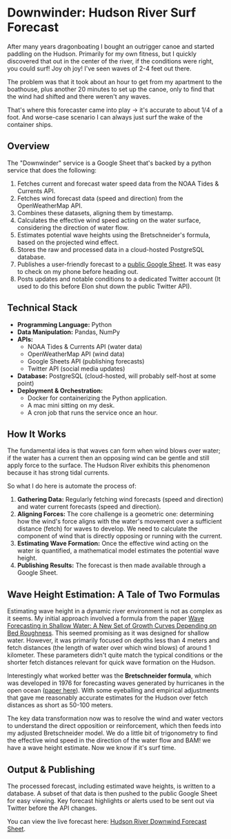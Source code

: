 # Downwinder: Hudson River Surf Forecast

After many years dragonboating I bought an outrigger canoe and started paddling on the Hudson. Primarily for my own fitness, but I quickly discovered that out in the center of the river, if the conditions were right, you could surf! Joy oh joy! I've seen waves of 2-4 feet out there.

The problem was that it took about an hour to get from my apartment to the boathouse, plus another 20 minutes to set up the canoe, only to find that the wind had shifted and there weren't any waves.

That's where this forecaster came into play -> it's accurate to about 1/4 of a foot. And worse-case scenario I can always just surf the wake of the container ships.

## Overview

The "Downwinder" service is a Google Sheet that's backed by a python service that does the following:

1.  Fetches current and forecast water speed data from the NOAA Tides & Currents API.
2.  Fetches wind forecast data (speed and direction) from the OpenWeatherMap API.
3.  Combines these datasets, aligning them by timestamp.
4.  Calculates the effective wind speed acting on the water surface, considering the direction of water flow.
5.  Estimates potential wave heights using the Bretschneider's formula, based on the projected wind effect.
6.  Stores the raw and processed data in a cloud-hosted PostgreSQL database.
7.  Publishes a user-friendly forecast to a [public Google Sheet](https://docs.google.com/spreadsheets/d/18NrpiG0gxkhgAOR1RfpESE539-xTMSFeJXeR0vQ7bIg/edit?usp=sharing). It was easy to check on my phone before heading out.
8.  Posts updates and notable conditions to a dedicated Twitter account (It used to do this before Elon shut down the public Twitter API).

## Technical Stack

*   **Programming Language:** Python
*   **Data Manipulation:** Pandas, NumPy
*   **APIs:**
    *   NOAA Tides & Currents API (water data)
    *   OpenWeatherMap API (wind data)
    *   Google Sheets API (publishing forecasts)
    *   Twitter API (social media updates)
*   **Database:** PostgreSQL (cloud-hosted, will probably self-host at some point)
*   **Deployment & Orchestration:**
    *   Docker for containerizing the Python application.
    *   A mac mini sitting on my desk.
    *   A cron job that runs the service once an hour.

## How It Works

The fundamental idea is that waves can form when wind blows over water; if the water has a current then an opposing wind can be gentle and still apply force to the surface. The Hudson River exhibits this phenomenon because it has strong tidal currents.

So what I do here is automate the process of:

1.  **Gathering Data:** Regularly fetching wind forecasts (speed and direction) and water current forecasts (speed and direction).
2.  **Aligning Forces:** The core challenge is a geometric one: determining how the wind's force aligns with the water's movement over a sufficient distance (fetch) for waves to develop. We need to calculate the component of wind that is directly opposing or running with the current.
3.  **Estimating Wave Formation:** Once the effective wind acting on the water is quantified, a mathematical model estimates the potential wave height.
4.  **Publishing Results:** The forecast is then made available through a Google Sheet.

## Wave Height Estimation: A Tale of Two Formulas

Estimating wave height in a dynamic river environment is not as complex as it seems. My initial approach involved a formula from the paper [Wave Forecasting in Shallow Water: A New Set of Growth Curves Depending on Bed Roughness](https://www.mdpi.com/2073-4441/11/11/2313/pdf). This seemed promising as it was designed for shallow water. However, it was primarily focused on depths less than 4 meters and fetch distances (the length of water over which wind blows) of around 1 kilometer. These parameters didn't quite match the typical conditions or the shorter fetch distances relevant for quick wave formation on the Hudson.

Interestingly what worked better was the **Bretschneider formula**, which was developed in 1976 for forecasting waves generated by hurricanes in the open ocean ([paper here](https://journals.tdl.org/icce/index.php/icce/article/download/3061/2726)). With some eyeballing and empirical adjustments that gave me reasonably accurate estimates for the Hudson over fetch distances as short as 50-100 meters.

The key data transformation now was to resolve the wind and water vectors to understand the direct opposition or reinforcement, which then feeds into my adjusted Bretschneider model. We do a little bit of trigonometry to find the effective wind speed in the direction of the water flow and BAM! we have a wave height estimate. Now we know if it's surf time.

## Output & Publishing
The processed forecast, including estimated wave heights, is written to a database. A subset of that data is then pushed to the public Google Sheet for easy viewing. Key forecast highlights or alerts used to be sent out via Twitter before the API changes.

You can view the live forecast here: [Hudson River Downwind Forecast Sheet](https://docs.google.com/spreadsheets/d/18NrpiG0gxkhgAOR1RfpESE539-xTMSFeJXeR0vQ7bIg/edit?usp=sharing).
